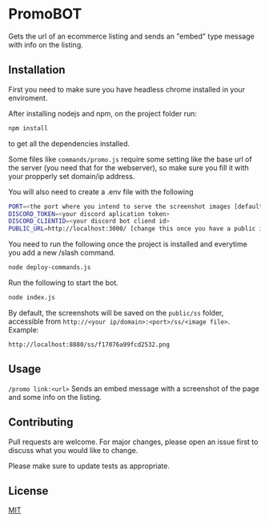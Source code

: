 # PromoBOT

Gets the url of an ecommerce listing and sends an "embed" type message with info on the listing.

## Installation

First you need to make sure you have headless chrome installed in your enviroment.

After installing nodejs and npm, on the project folder run:

```bash
npm install
```
to get all the dependencies installed.

Some files like `commands/promo.js` require some setting like the base url of the server (you need that for the webserver), so make sure you fill it with your propperly set domain/ip address.

You will also need to create a .env file with the following

```bash
PORT=<the port where you intend to serve the screenshot images [defaults to 3000]>
DISCORD_TOKEN=<your discord aplication token>
DISCORD_CLIENTID=<your discord bot cliend id>
PUBLIC_URL=http://localhost:3000/ [change this once you have a public ip or domain]
```

You need to run the following once the project is installed and everytime you add a new /slash command.
```bash
node deploy-commands.js

```
Run the following to start the bot.
```bash
node index.js
```

By default, the screenshots will be saved on the `public/ss` folder, accessible from `http://<your ip/domain>:<port>/ss/<image file>`. Example:
```
http://localhost:8880/ss/f17076a99fcd2532.png
```

## Usage

```/promo link:<url>```
Sends an embed message with a screenshot of the page and some info on the listing.



## Contributing

Pull requests are welcome. For major changes, please open an issue first
to discuss what you would like to change.

Please make sure to update tests as appropriate.

## License

[MIT](https://choosealicense.com/licenses/mit/)